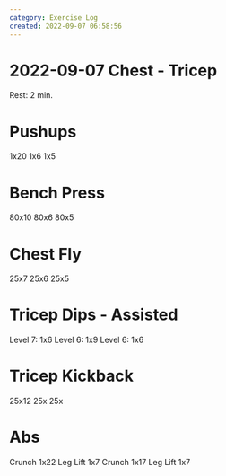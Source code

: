 ```yaml
---
category: Exercise Log
created: 2022-09-07 06:58:56
---
```

# 2022-09-07 Chest - Tricep

Rest: 2 min.

# Pushups
1x20
1x6
1x5

# Bench Press
80x10
80x6
80x5

# Chest Fly
25x7
25x6
25x5
  
# Tricep Dips - Assisted
Level 7: 1x6
Level 6: 1x9
Level 6: 1x6
  
# Tricep Kickback
25x12
25x
25x

# Abs
Crunch 1x22
Leg Lift 1x7
Crunch 1x17
Leg Lift 1x7


